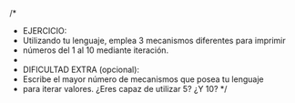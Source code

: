 /*
* EJERCICIO:
* Utilizando tu lenguaje, emplea 3 mecanismos diferentes para imprimir
* números del 1 al 10 mediante iteración.
*
* DIFICULTAD EXTRA (opcional):
* Escribe el mayor número de mecanismos que posea tu lenguaje
* para iterar valores. ¿Eres capaz de utilizar 5? ¿Y 10?
*/




